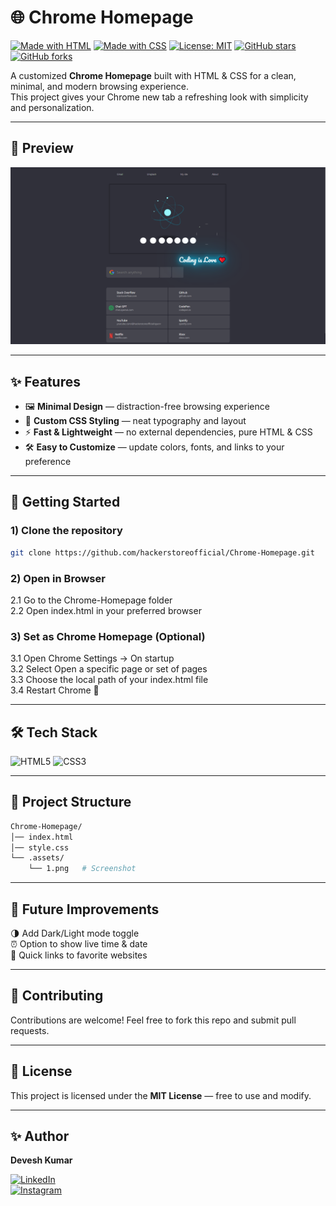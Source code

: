 # 🌐 Chrome Homepage

[![Made with HTML](https://img.shields.io/badge/HTML-5-orange?logo=html5&logoColor=white)](#)
[![Made with CSS](https://img.shields.io/badge/CSS-3-blue?logo=css3&logoColor=white)](#)
[![License: MIT](https://img.shields.io/badge/License-MIT-green.svg)](LICENSE)
[![GitHub stars](https://img.shields.io/github/stars/hackerstoreofficial/Chrome-Homepage?style=social)](https://github.com/hackerstoreofficial/Chrome-Homepage/stargazers)
[![GitHub forks](https://img.shields.io/github/forks/hackerstoreofficial/Chrome-Homepage?style=social)](https://github.com/hackerstoreofficial/Chrome-Homepage/network/members)

A customized **Chrome Homepage** built with HTML & CSS for a clean, minimal, and modern browsing experience.  
This project gives your Chrome new tab a refreshing look with simplicity and personalization.

---

## 📸 Preview

![Chrome Homepage Screenshot](https://github.com/hackerstoreofficial/Chrome-Homepage/blob/master/Chrome-Homepage/.assets/1.png?raw=true)

---

## ✨ Features
- 🖼️ **Minimal Design** — distraction-free browsing experience  
- 🎨 **Custom CSS Styling** — neat typography and layout  
- ⚡ **Fast & Lightweight** — no external dependencies, pure HTML & CSS  
- 🛠️ **Easy to Customize** — update colors, fonts, and links to your preference  

---

## 🚀 Getting Started

### 1) Clone the repository
```bash
git clone https://github.com/hackerstoreofficial/Chrome-Homepage.git
``` 

### 2) Open in Browser

2.1 Go to the Chrome-Homepage folder<br>
2.2 Open index.html in your preferred browser

### 3) Set as Chrome Homepage (Optional)

3.1 Open Chrome Settings → On startup  <br>
3.2 Select Open a specific page or set of pages <br>
3.3 Choose the local path of your index.html file <br>
3.4 Restart Chrome 🚀

---

## 🛠️ Tech Stack

![HTML5](https://img.shields.io/badge/HTML-5-orange?logo=html5&logoColor=white)
![CSS3](https://img.shields.io/badge/CSS-3-blue?logo=css3&logoColor=white)

---

## 📂 Project Structure

```bash
Chrome-Homepage/
│── index.html
│── style.css
└── .assets/
    └── 1.png   # Screenshot
```

---

## 📌 Future Improvements
🌗 Add Dark/Light mode toggle <br>
⏰ Option to show live time & date<br>
🔗 Quick links to favorite websites

---

## 🤝 Contributing
Contributions are welcome! Feel free to fork this repo and submit pull requests.

---

## 📄 License
This project is licensed under the **MIT License** — free to use and modify.

---

## ✨ Author
**Devesh Kumar**

[![LinkedIn](https://img.shields.io/badge/LinkedIn-0077B5?style=flat&logo=linkedin&logoColor=white)](https://www.linkedin.com/in/hackerstoreofficial/)  
[![Instagram](https://img.shields.io/badge/Instagram-E4405F?style=flat&logo=instagram&logoColor=white)](https://www.instagram.com/devesh_bhumihar_/)